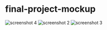 # final-project-mockup

![screenshot 4](https://cloud.githubusercontent.com/assets/25232031/24241437/efc5390c-0f58-11e7-8176-f00694c6b3b4.png)
![screenshot 2](https://cloud.githubusercontent.com/assets/25232031/24241438/efe5f430-0f58-11e7-9776-b30c41caa060.png)
![screenshot 3](https://cloud.githubusercontent.com/assets/25232031/24241439/effe4170-0f58-11e7-846e-c4b897cbe5f9.png)
